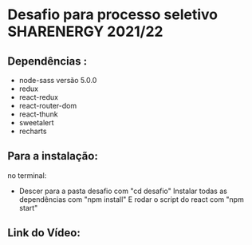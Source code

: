 # Desafio para processo seletivo SHARENERGY 2021/22

## Dependências :
  - node-sass versão 5.0.0
  - redux
  - react-redux
  - react-router-dom
  - react-thunk
  - sweetalert
  - recharts

## Para a instalação:
  no terminal: 
  - Descer para a pasta desafio com "cd desafio"
    Instalar todas as dependências com "npm install"
    E rodar o script do react com "npm start"

## Link do Vídeo:
<a href = ""></a>
